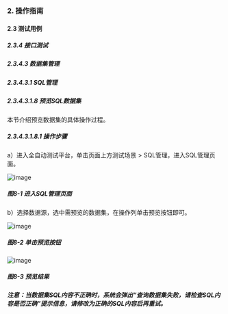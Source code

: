 ### 2. 操作指南

#### 2.3 测试用例

##### 2.3.4 接口测试

##### 2.3.4.3 数据集管理

##### 2.3.4.3.1 SQL管理

##### 2.3.4.3.1.8 预览SQL数据集

本节介绍预览数据集的具体操作过程。

##### 2.3.4.3.1.8.1 操作步骤

a）进入全自动测试平台，单击页面上方测试场景 > SQL管理，进入SQL管理页面。

![image](https://user-images.githubusercontent.com/79617492/190046846-96bc96d1-82eb-4259-8da1-73e06b68bfc8.png)

##### 图8-1 进入SQL管理页面

b）选择数据源，选中需预览的数据集，在操作列单击预览按钮即可。

![image](https://user-images.githubusercontent.com/79617492/190046870-14224e8a-e33b-4e66-8dd4-46fa9e924711.png)

##### 图8-2 单击预览按钮

![image](https://user-images.githubusercontent.com/79617492/190046877-ec33b37a-0a61-4d0d-9d55-f42d8d4e9f06.png)

##### 图8-3 预览结果

##### 注意：当数据集SQL内容不正确时，系统会弹出“查询数据集失败，请检查SQL内容是否正确”提示信息，请修改为正确的SQL内容后再重试。
